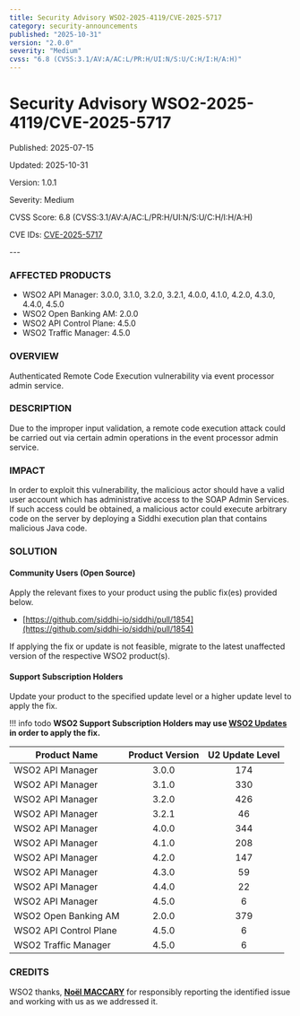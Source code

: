 ```yaml
---
title: Security Advisory WSO2-2025-4119/CVE-2025-5717
category: security-announcements
published: "2025-10-31" 
version: "2.0.0"
severity: "Medium"
cvss: "6.8 (CVSS:3.1/AV:A/AC:L/PR:H/UI:N/S:U/C:H/I:H/A:H)"
---
```


# Security Advisory WSO2-2025-4119/CVE-2025-5717

<p class="doc-info">Published: 2025-07-15</p> 
<p class="doc-info">Updated: 2025-10-31</p>
<p class="doc-info">Version: 1.0.1</p>
<p class="doc-info">Severity: Medium</p>
<p class="doc-info">CVSS Score: 6.8 (CVSS:3.1/AV:A/AC:L/PR:H/UI:N/S:U/C:H/I:H/A:H)</p>
<p class="doc-info">CVE IDs: <a href="https://www.cve.org/CVERecord?id=CVE-2025-5717">CVE-2025-5717</a></p>
---

### AFFECTED PRODUCTS
* WSO2 API Manager: 3.0.0, 3.1.0, 3.2.0, 3.2.1, 4.0.0, 4.1.0, 4.2.0, 4.3.0, 4.4.0, 4.5.0
* WSO2 Open Banking AM: 2.0.0
* WSO2 API Control Plane: 4.5.0
* WSO2 Traffic Manager: 4.5.0


### OVERVIEW
Authenticated Remote Code Execution vulnerability via event processor admin service.


### DESCRIPTION
Due to the improper input validation, a remote code execution attack could be carried out via certain admin operations in the event processor admin service.


### IMPACT
In order to exploit this vulnerability, the malicious actor should have a valid user account which has administrative access to the SOAP Admin Services. If such access could be obtained, a malicious actor could execute arbitrary code on the server by deploying a Siddhi execution plan that contains malicious Java code.


### SOLUTION

#### Community Users (Open Source)
Apply the relevant fixes to your product using the public fix(es) provided below.

* [https://github.com/siddhi-io/siddhi/pull/1854](https://github.com/siddhi-io/siddhi/pull/1854)

If applying the fix or update is not feasible, migrate to the latest unaffected version of the respective WSO2 product(s).


#### Support Subscription Holders

Update your product to the specified update level or a higher update level to apply the fix.

!!! info todo
    **WSO2 Support Subscription Holders may use [WSO2 Updates](https://wso2.com/updates/) in order to apply the fix.**

| Product Name           | Product Version | U2 Update Level |
| ---------------------- | :-------------: | :-------------: |
| WSO2 API Manager       |      3.0.0      |       174       |
| WSO2 API Manager       |      3.1.0      |       330       |
| WSO2 API Manager       |      3.2.0      |       426       |
| WSO2 API Manager       |      3.2.1      |       46        |
| WSO2 API Manager       |      4.0.0      |       344       |
| WSO2 API Manager       |      4.1.0      |       208       |
| WSO2 API Manager       |      4.2.0      |       147       |
| WSO2 API Manager       |      4.3.0      |       59        |
| WSO2 API Manager       |      4.4.0      |       22        |
| WSO2 API Manager       |      4.5.0      |        6        |
| WSO2 Open Banking AM   |      2.0.0      |       379       |
| WSO2 API Control Plane |      4.5.0      |        6        |
| WSO2 	Traffic Manager  |      4.5.0      |        6        |


### CREDITS
WSO2 thanks, **[Noël MACCARY](https://fr.linkedin.com/in/nmaccary)** for responsibly reporting the identified issue and working with us as we addressed it.